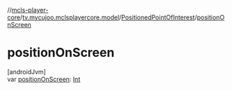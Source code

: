 //[mcls-player-core](../../../index.md)/[tv.mycujoo.mclsplayercore.model](../index.md)/[PositionedPointOfInterest](index.md)/[positionOnScreen](position-on-screen.md)

# positionOnScreen

[androidJvm]\
var [positionOnScreen](position-on-screen.md): [Int](https://kotlinlang.org/api/latest/jvm/stdlib/kotlin/-int/index.html)
